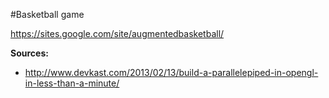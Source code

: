 #Basketball game

https://sites.google.com/site/augmentedbasketball/


**Sources:**
- http://www.devkast.com/2013/02/13/build-a-parallelepiped-in-opengl-in-less-than-a-minute/
